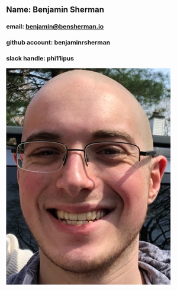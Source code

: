 ## Name: Benjamin Sherman
### email: benjamin@bensherman.io
### github account: benjaminrsherman
### slack handle: phi11ipus
![Benjamin Sherman](images/bensherman.jpg)
